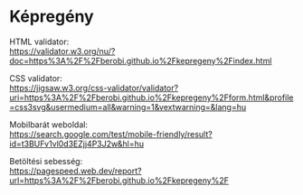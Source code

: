 # Képregény

HTML validator:<br>
https://validator.w3.org/nu/?doc=https%3A%2F%2Fberobi.github.io%2Fkepregeny%2Findex.html

CSS validator:<br>
https://jigsaw.w3.org/css-validator/validator?uri=https%3A%2F%2Fberobi.github.io%2Fkepregeny%2Fform.html&profile=css3svg&usermedium=all&warning=1&vextwarning=&lang=hu

Mobilbarát weboldal:<br>
https://search.google.com/test/mobile-friendly/result?id=t3BUFv1vl0d3EZjj4P3J2w&hl=hu

Betöltési sebesség:<br>
https://pagespeed.web.dev/report?url=https%3A%2F%2Fberobi.github.io%2Fkepregeny%2F
